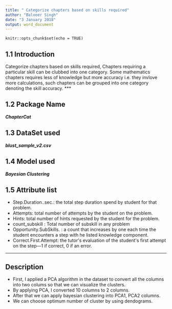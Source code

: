 ```yaml
---
title: " Categorize chapters based on skills required"
author: "Balveer Singh"
date: "3 January 2018"
output: word_document
---
```


```{r setup, include=FALSE}
knitr::opts_chunk$set(echo = TRUE)
```

## 1.1 Introduction  
  Categorize chapters based on skills required, Chapters requiring a particular skill can be clubbed into one category. Some mathematics chapters requires less of knowledge but more accuracy i.e. they invlove more calculations, such chapters can be grouped into one category denoting the skill accuracy.  ***  

## 1.2 Package Name
___ChapterCat___

## 1.3 DataSet used
___blust_sample_v2.csv___

## 1.4 Model used
___Bayesian Clustering___ 

## 1.5 Attribute list

*	Step.Duration..sec.:  the total step duration spend by student for that problem.
*	Attempts: total number of attempts by the student on the problem.
*	Hints: total number of hints requested by the student for the problem.
* count_subskill : Total number of subskill in any problem
*	Opportunity.SubSkills. : a count that increases by one each time the student encounters a step with he listed knowledge component.
*	Correct.First.Attempt: the tutor's evaluation of the student's first attempt on the step—1 if correct, 0 if an error.    
  
  ***

## Description
 * First, I applied a PCA algorithm in the dataset to convert all the columns into two colums so that we can visualize the clusters.
 * By applying PCA, I converted 10 columns to 2 columns.
 * After that we can apply bayesian clustering into PCA1, PCA2 columns.
 * We can choose optimum number of cluster by using dendograms.
 

